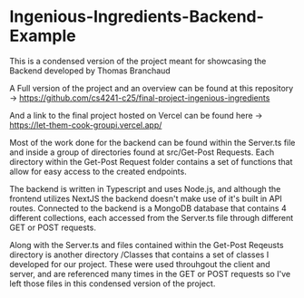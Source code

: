 # Ingenious-Ingredients-Backend-Example
This is a condensed version of the project meant for showcasing the Backend developed by Thomas Branchaud

A Full version of the project and an overview can be found at this repository -> https://github.com/cs4241-c25/final-project-ingenious-ingredients

And a link to the final project hosted on Vercel can be found here -> https://let-them-cook-groupi.vercel.app/

Most of the work done for the backend can be found within the Server.ts file and inside a group of directories found at src/Get-Post Requests. Each directory within the Get-Post Request folder contains a set of functions that allow for easy access to the created endpoints. 

The backend is written in Typescript and uses Node.js, and although the frontend utilizes NextJS the backend doesn't make use of it's built in API routes. Connected to the backend is a MongoDB database that contains 4 different collections, each accessed from the Server.ts file through different GET or POST requests.

Along with the Server.ts and files contained within the Get-Post Reqeusts directory is another directory /Classes that contains a set of classes I developed for our project. These were used throuhgout the client and server, and are referenced many times in the GET or POST requests so I've left those files in this condensed version of the project.
